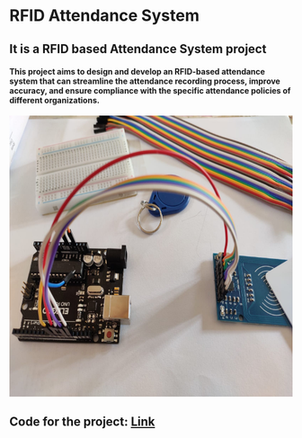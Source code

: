 # RFID Attendance System
<h2>It is a RFID based Attendance System project</h2>
<h4>This project aims to design and develop an RFID-based attendance system that can streamline the attendance recording process, improve accuracy, and ensure compliance with the specific attendance policies of different organizations.</h4>
<img src="RFID1.jpg" height="500px"/>
<h2>Code for the project: <a href='https://github.com/BeginnerCoder21/RFID_AttendanceSystem/blob/main/servo_lock.ino'>Link</a></h2>
